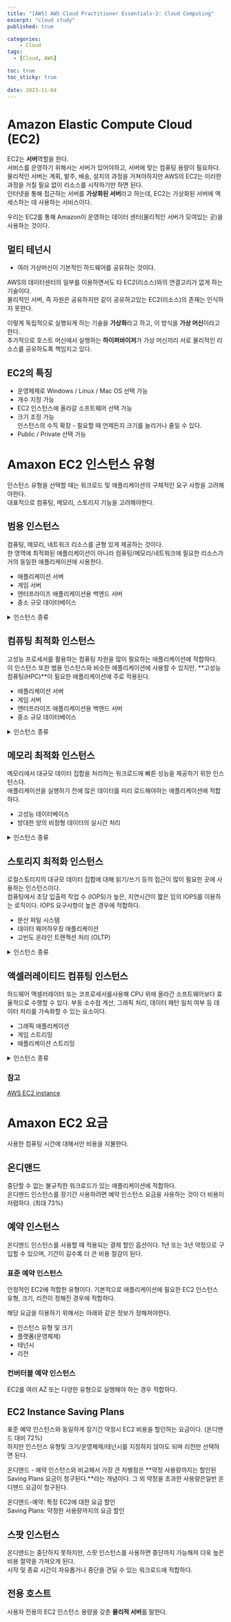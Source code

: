```yaml
---
title: "[AWS] AWS Cloud Practitioner Essentials-2: Cloud Computing"
excerpt: "cloud study"
published: true

categories:
    - Cloud
tags:
  - [Cloud, AWS]

toc: true
toc_sticky: true
 
date: 2023-11-04
---
```


# Amazon Elastic Compute Cloud (EC2)
EC2는 **서버**역할을 한다.  
서비스를 운영하기 위해서는 서버가 있어야하고, 서버에 맞는 컴퓨팅 용량이 필요하다.  
물리적인 서버는 계획, 발주, 배송, 설치의 과정을 거쳐야하지만 AWS의 EC2는 이러한 과정을 거칠 필요 없이 리소스를 시작하기만 하면 된다.  
인터넷을 통해 접근하는 서버를 **가상화된 서버**라고 하는데, EC2는 가상화된 서버에 액세스하는 데 사용하는 서비스이다.  

우리는 EC2를 통해 Amazon이 운영하는 데이터 센터(물리적인 서버가 모여있는 곳)을 사용하는 것이다.  

## 멀티 테넌시
- 여러 가상머신이 기본적인 하드웨어를 공유하는 것이다.  

AWS의 데이터센터의 일부를 이용하면서도 타 EC2(리소스)와의 연결고리가 없게 하는 기술이다.  
물리적인 서버, 즉 자원은 공유하지만 같이 공유하고있는 EC2(리소스)의 존재는 인식하지 못한다.  

이렇게 독립적으로 실행되게 하는 기술을 **가상화**라고 하고, 이 방식을 **가상 머신**이라고 한다.  
추가적으로 호스트 머신에서 실행하는 **하이퍼바이저**가 가상 머신끼리 서로 물리적인 리소스를 공유하도록 책임지고 있다.  

## EC2의 특징
- 운영체제로 Windows / Linux / Mac OS 선택 가능
- 개수 지정 가능
- EC2 인스턴스에 올라갈 소프트웨어 선택 가능
- 크기 조정 가능  
  인스턴스의 수직 확장 - 필요할 때 언제든지 크기를 늘리거나 줄일 수 있다.
- Public / Private 선택 가능


# Amaxon EC2 인스턴스 유형
인스턴스 유형을 선택할 때는 워크로드 및 애플리케이션의 구체적인 요구 사항을 고려해야한다.  
대표적으로 컴퓨팅, 메모리, 스토리지 기능을 고려해야한다.  

## 범용 인스턴스
컴퓨팅, 메모리, 네트워크 리소스를 균형 있게 제공하는 것이다.  
한 영역에 최적화된 애플리케이션이 아니라 컴퓨팅/메모리/네트워크에 필요한 리소스가 거의 동일한 애플리케이션에 사용한다.   

- 애플리케이션 서버
- 게임 서버
- 엔터프라이즈 애플리케이션용 백엔드 서버
- 중소 규모 데이터베이스

<details>
<summary>인스턴스 종류</summary>
<div>

기본적으로 컴퓨팅, 메모리, 네트워크 기능이 균일하며, 사이즈를 선택할 수 있는 방식이다. 사이즈에 따라 vCPU와 메모리가 달라진다.  

<li>A1</li>
<li>M5, M5a</li>
<li>M5zn</li>
<li>M6g, M6gd</li>
<li>M6i, M6id</li>
<li>M6in, M6idn</li>
<li>M7i</li>
<li>M71-flex</li>
<li>M7g, M7gd</li>
<li>M7a</li>
<li>M1 Mac, M2 Pro Mac</li>
<li>T2, T3, T3a, T4g</li>

</div>
</details>

## 컴퓨팅 최적화 인스턴스
고성능 프로세서를 활용하는 컴퓨팅 자원을 많이 필요하는 애플리케이션에 적합하다.   
이 인스턴스 또한 범용 인스턴스와 비슷한 애플리케이션에 사용할 수 있지만, **고성능 컴퓨팅(HPC)**이 필요한 애플리케이션에 주로 적용된다.

- 애플리케이션 서버
- 게임 서버
- 엔터프라이즈 애플리케이션용 백엔드 서버
- 중소 규모 데이터베이스

<details>
<summary>인스턴스 종류</summary>
<div>

<li>C5, C5n</li>
<li>C6g, C6gd, C6gn</li>
<li>C6i, C6id</li>
<li>C6in</li>
<li>C6a</li>
<li>C7g, C7gd</li>
<li>C7gn</li>
<li>C7i</li>
<li>Hpc6a</li>
<li>Hpc7g</li>
<li>Hpc7a</li>

</div>

</details>


## 메모리 최적화 인스턴스
메모리에서 대규모 데이터 집합을 처리하는 워크로드에 빠른 성능을 제공하기 위한 인스턴스다.  
애플리케이션을 실행하기 전에 많은 데이터를 미리 로드해야하는 애플리케이션에 적합하다.

- 고성능 데이터베이스
- 방대한 양의 비정형 데이터의 실시간 처리

<details>
<summary>인스턴스 종류</summary>
<div>

<li>R5, R5a, R5b, R5n</li>
<li>R6a</li>
<li>Hpc6id</li>
<li>R6g, R6gd</li>
<li>R6i, R6id</li>
<li>R6in, R6idn</li>
<li>R7a</li>
<li>R7i</li>
<li>R7iz</li>
<li>R7g, R6gd</li>
<li>u-*</li>
<li>X1</li>
<li>X1e</li>
<li>X2gd</li>
<li>X2idn, X2iedn, X2iezn</li>
<li>z1d</li>

</div>
</details>

## 스토리지 최적화 인스턴스
로컬스토리지의 대규모 데이터 집합에 대해 읽기/쓰기 등의 접근이 많이 필요한 곳에 사용하는 인스턴스이다.  
컴퓨팅에서 초당 입출력 작업 수 (IOPS)가 높은, 지연시간이 짧은 임의 IOPS를 이용하는 로직이다. IOPS 요구사항이 높은 경우에 적합하다.

- 분산 파일 시스템
- 데이터 웨어하우징 애플리케이션
- 고빈도 온라인 트랜잭션 처리 (OLTP)

<details>
<summary>인스턴스 종류</summary>
<div>

<li>D2</li>
<li>D3, D3en</li>
<li>H1</li>
<li>i3, i3en</li>
<li>i4i</li>
<li>i4g</li>
<li>im4gn</li>
<li>is4gen</li>

</div>
</details>

## 액셀러레이티드 컴퓨팅 인스턴스
하드웨어 액셀러레이터 또는 코프로세서를사용해 CPU 위에 올라간 소프트웨어보다 효율적으로 수행할 수 있다. 부동 소수점 계산, 그래픽 처리, 데이터 패턴 일치 여부 등 데이터 처리를 가속화할 수 있는 요소이다. 

- 그래픽 애플리케이션
- 게임 스트리밍
- 애플리케이션 스트리밍

<details>
<summary>인스턴스 종류</summary>
<div>

<h3>GPU 특화 인스턴스</h3>
수천 개의 컴퓨팅 코어로CUDA, OpenCL 병렬 프레임워크를 활용하여 애플리케이션을 효율적으로 사용할 수 있다.
<li>G5</li>
<li>G5g</li>
<li>G4ad, G4dn</li>
<li>G3</li>
<li>G2</li>
<li>P5</li>
<li>P4d</li>
<li>P3</li>
<li>P2</li>

<h3>Trainium 특화 인스턴스</h3>
비용 효율적이고 <b>고성능 딥러닝 훈련</b>을 위해 개발되었다. 은성 인식, 추천, 사기 탐지, 이미지 및 동영상 분류와 같은 애플리케이션 전반에서 사용되는 자연어 처리, 컴퓨터 비전 및 추천 모델을 훈련할 수 있다. 
<li>Trn1</li>
<li>Trn1n</li>

<h3>Inferentia 특화 인스턴스</h3>
Amazon의 사용자지정 AI/ML 칩을 사용하여 기계 학습을 가속화하도록 설계할 수 있다. 
<li>Inf1</li>
<li>Inf2</li>

<h3>Habana 특화 인스턴스</h3>
딥러닝 모델 훈련을 가속화하하는데 도움을 준다. 
<li>DL1</li>

<h3>비디오 트랜스코딩 특화 인스턴스</h3>
라이브 브로드캐스트, 화상 회의 및Just-in-Time 트랜스코딩과 같은 비디오 트랜스코딩을 가속화하는데 도움을 준다. 
<li>VT1</li>

<h3>FPGA 특화 인스턴스</h3>
수백만개의 명렬시스템 로직 셀로 이루어져있으며, 대용량 FPGA에 대한 액세스를 제공한다.  
게놈, 재무 분석, 실시간 비디오 프로세싱, 빅데이터 분석 및 보안 워크로드를 가속화할 수 있다.
<li>F1</li>
</div>
</details>

### 참고
[AWS EC2 instance](https://docs.aws.amazon.com/ko_kr/AWSEC2/latest/UserGuide/instance-discovery.html)

# Amaxon EC2 요금
사용한 컴퓨팅 시간에 대해서만 비용을 지불한다. 

## 온디맨드
중단할 수 없는 불규칙한 워크로드가 있는 애플리케이션에 적합하다.  
온디맨드 인스턴스를 장기간 사용하려면 예약 인스턴스 요금을 사용하는 것이 더 비용이 저렴하다. (최대 73%)

## 예약 인스턴스
온디맨드 인스턴스를 사용할 때 적용되는 결제 할인 옵션이다. 1년 또는 3년 약정으로 구입할 수 있으며, 기간이 길수록 더 큰 비용 절감이 된다.  

### 표준 예약 인스턴스
안정적인 EC2에 적합한 유형이다. 기본적으로 애플리케이션에 필요한 EC2 인스턴스 유형, 크기, 리전이 정해진 경우에 적합하다.  

해당 요금을 이용하기 위해서는 아래와 같은 정보가 정해져야한다. 
- 인스턴스 유형 및 크기
- 플랫폼(운영체제)
- 테넌시
- 리전

### 컨버터블 예약 인스턴스
EC2를 여러 AZ 또는 다양한 유형으로 실행해야 하는 경우 적합하다. 

## EC2 Instance Saving Plans
표준 예약 인스턴스와 동일하게 장기간 약정시 EC2 비용을 할인하는 요금이다. (온디맨드 대비 72%)  
하지만 인스턴스 유형및 크기/운영체제/테넌시를 지정하지 않아도 되며 리전만 선택하면 된다.  

온디맨드 - 예약 인스턴스와 비교해서 가장 큰 차별점은 **약정 사용량까지는 할인된 Saving Plans 요금이 청구된다.**라는 개념이다. 그 외 약정을 초과한 사용량은일반 온디맨드 요금이 청구된다.  

온디맨드-예약: 특정 EC2에 대한 요금 할인  
Saving Plans: 약정한 사용량까지의 요금 할인

## 스팟 인스턴스
온디맨드는 중단하지 못하지만, 스팟 인스턴스를 사용하면 중단까지 가능해져 더욱 높은 비용 절약을 가져오게 된다.   
시작 및 종료 시간이 자유롭거나 중단을 견딜 수 있는 워크로드에 적합하다.  

## 전용 호스트
사용자 전용의 EC2 인스턴스 용량을 갖춘 **물리적 서버**를 말한다.

